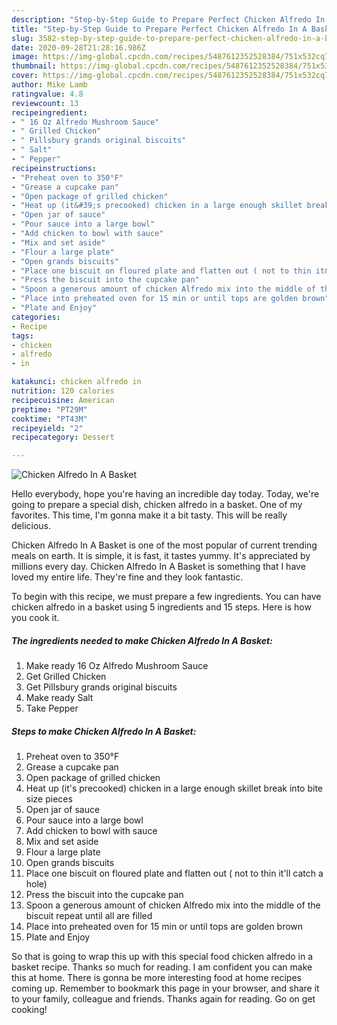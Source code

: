 ```yaml
---
description: "Step-by-Step Guide to Prepare Perfect Chicken Alfredo In A Basket"
title: "Step-by-Step Guide to Prepare Perfect Chicken Alfredo In A Basket"
slug: 3582-step-by-step-guide-to-prepare-perfect-chicken-alfredo-in-a-basket
date: 2020-09-28T21:28:16.986Z
image: https://img-global.cpcdn.com/recipes/5487612352528384/751x532cq70/chicken-alfredo-in-a-basket-recipe-main-photo.jpg
thumbnail: https://img-global.cpcdn.com/recipes/5487612352528384/751x532cq70/chicken-alfredo-in-a-basket-recipe-main-photo.jpg
cover: https://img-global.cpcdn.com/recipes/5487612352528384/751x532cq70/chicken-alfredo-in-a-basket-recipe-main-photo.jpg
author: Mike Lamb
ratingvalue: 4.8
reviewcount: 13
recipeingredient:
- " 16 Oz Alfredo Mushroom Sauce"
- " Grilled Chicken"
- " Pillsbury grands original biscuits"
- " Salt"
- " Pepper"
recipeinstructions:
- "Preheat oven to 350°F"
- "Grease a cupcake pan"
- "Open package of grilled chicken"
- "Heat up (it&#39;s precooked) chicken in a large enough skillet break into bite size pieces"
- "Open jar of sauce"
- "Pour sauce into a large bowl"
- "Add chicken to bowl with sauce"
- "Mix and set aside"
- "Flour a large plate"
- "Open grands biscuits"
- "Place one biscuit on floured plate and flatten out ( not to thin it&#39;ll catch a hole)"
- "Press the biscuit into the cupcake pan"
- "Spoon a generous amount of chicken Alfredo mix into the middle of the biscuit repeat until all are filled"
- "Place into preheated oven for 15 min or until tops are golden brown"
- "Plate and Enjoy"
categories:
- Recipe
tags:
- chicken
- alfredo
- in

katakunci: chicken alfredo in 
nutrition: 120 calories
recipecuisine: American
preptime: "PT29M"
cooktime: "PT43M"
recipeyield: "2"
recipecategory: Dessert

---
```



![Chicken Alfredo In A Basket](https://img-global.cpcdn.com/recipes/5487612352528384/751x532cq70/chicken-alfredo-in-a-basket-recipe-main-photo.jpg)

Hello everybody, hope you're having an incredible day today. Today, we're going to prepare a special dish, chicken alfredo in a basket. One of my favorites. This time, I'm gonna make it a bit tasty. This will be really delicious.



Chicken Alfredo In A Basket is one of the most popular of current trending meals on earth. It is simple, it is fast, it tastes yummy. It's appreciated by millions every day. Chicken Alfredo In A Basket is something that I have loved my entire life. They're fine and they look fantastic.


To begin with this recipe, we must prepare a few ingredients. You can have chicken alfredo in a basket using 5 ingredients and 15 steps. Here is how you cook it.

<!--inarticleads1-->

##### The ingredients needed to make Chicken Alfredo In A Basket:

1. Make ready  16 Oz Alfredo Mushroom Sauce
1. Get  Grilled Chicken
1. Get  Pillsbury grands original biscuits
1. Make ready  Salt
1. Take  Pepper




<!--inarticleads2-->

##### Steps to make Chicken Alfredo In A Basket:

1. Preheat oven to 350°F
1. Grease a cupcake pan
1. Open package of grilled chicken
1. Heat up (it&#39;s precooked) chicken in a large enough skillet break into bite size pieces
1. Open jar of sauce
1. Pour sauce into a large bowl
1. Add chicken to bowl with sauce
1. Mix and set aside
1. Flour a large plate
1. Open grands biscuits
1. Place one biscuit on floured plate and flatten out ( not to thin it&#39;ll catch a hole)
1. Press the biscuit into the cupcake pan
1. Spoon a generous amount of chicken Alfredo mix into the middle of the biscuit repeat until all are filled
1. Place into preheated oven for 15 min or until tops are golden brown
1. Plate and Enjoy




So that is going to wrap this up with this special food chicken alfredo in a basket recipe. Thanks so much for reading. I am confident you can make this at home. There is gonna be more interesting food at home recipes coming up. Remember to bookmark this page in your browser, and share it to your family, colleague and friends. Thanks again for reading. Go on get cooking!
